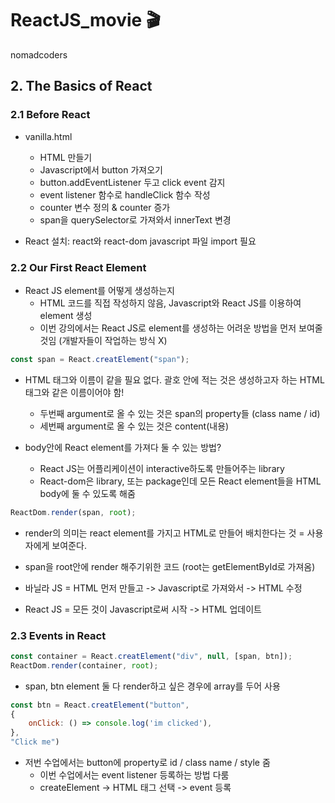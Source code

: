 # ReactJS_movie 🎬
nomadcoders

## 2. The Basics of React

### 2.1 Before React

* vanilla.html
    * HTML 만들기
    * Javascript에서 button 가져오기
    * button.addEventListener 두고 click event 감지
    * event listener 함수로 handleClick 함수 작성
    * counter 변수 정의 & counter 증가
    * span을 querySelector로 가져와서 innerText 변경

* React 설치: react와 react-dom javascript 파일 import 필요

### 2.2 Our First React Element

* React JS element를 어떻게 생성하는지
    * HTML 코드를 직접 작성하지 않음, Javascript와 React JS를 이용하여 element 생성
    * 이번 강의에서는 React JS로 element를 생성하는 어려운 방법을 먼저 보여줄 것임 (개발자들이 작업하는 방식 X)

```javascript
const span = React.creatElement("span");
```
* HTML 태그와 이름이 같을 필요 없다. 괄호 안에 적는 것은 생성하고자 하는 HTML 태그와 같은 이름이어야 함!
    * 두번째 argument로 올 수 있는 것은 span의 property들 (class name / id)
    * 세번째 argument로 올 수 있는 것은 content(내용)

* body안에 React element를 가져다 둘 수 있는 방법?
    * React JS는 어플리케이션이 interactive하도록 만들어주는 library
    * React-dom은 library, 또는 package인데 모든 React element들을 HTML body에 둘 수 있도록 해줌

```javascript
ReactDom.render(span, root);
```
* render의 의미는 react element를 가지고 HTML로 만들어 배치한다는 것 = 사용자에게 보여준다.
* span을 root안에 render 해주기위한 코드 (root는 getElementById로 가져옴)

* 바닐라 JS = HTML 먼저 만들고 -> Javascript로 가져와서 -> HTML 수정
* React JS = 모든 것이 Javascript로써 시작 -> HTML 업데이트

### 2.3 Events in React

```javascript
const container = React.creatElement("div", null, [span, btn]);
ReactDom.render(container, root);
```

* span, btn element 둘 다 render하고 싶은 경우에 array를 두어 사용

```javascript
const btn = React.creatElement("button",
{
    onClick: () => console.log('im clicked'),
}, 
"Click me")
```

* 저번 수업에서는 button에 property로 id / class name / style 줌
    * 이번 수업에서는 event listener 등록하는 방법 다룸
    * createElement -> HTML 태그 선택 -> event 등록